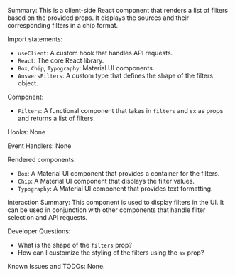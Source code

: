 Summary:
This is a client-side React component that renders a list of filters based on the provided props. It displays the sources and their corresponding filters in a chip format.

Import statements:
- `useClient`: A custom hook that handles API requests.
- `React`: The core React library.
- `Box`, `Chip`, `Typography`: Material UI components.
- `AnswersFilters`: A custom type that defines the shape of the filters object.

Component:
- `Filters`: A functional component that takes in `filters` and `sx` as props and returns a list of filters.

Hooks:
None

Event Handlers:
None

Rendered components:
- `Box`: A Material UI component that provides a container for the filters.
- `Chip`: A Material UI component that displays the filter values.
- `Typography`: A Material UI component that provides text formatting.

Interaction Summary:
This component is used to display filters in the UI. It can be used in conjunction with other components that handle filter selection and API requests.

Developer Questions:
- What is the shape of the `filters` prop?
- How can I customize the styling of the filters using the `sx` prop?

Known Issues and TODOs:
None.